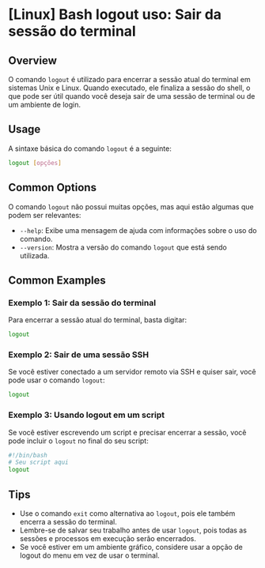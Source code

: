 # [Linux] Bash logout uso: Sair da sessão do terminal

## Overview
O comando `logout` é utilizado para encerrar a sessão atual do terminal em sistemas Unix e Linux. Quando executado, ele finaliza a sessão do shell, o que pode ser útil quando você deseja sair de uma sessão de terminal ou de um ambiente de login.

## Usage
A sintaxe básica do comando `logout` é a seguinte:

```bash
logout [opções]
```

## Common Options
O comando `logout` não possui muitas opções, mas aqui estão algumas que podem ser relevantes:

- `--help`: Exibe uma mensagem de ajuda com informações sobre o uso do comando.
- `--version`: Mostra a versão do comando `logout` que está sendo utilizada.

## Common Examples

### Exemplo 1: Sair da sessão do terminal
Para encerrar a sessão atual do terminal, basta digitar:

```bash
logout
```

### Exemplo 2: Sair de uma sessão SSH
Se você estiver conectado a um servidor remoto via SSH e quiser sair, você pode usar o comando `logout`:

```bash
logout
```

### Exemplo 3: Usando logout em um script
Se você estiver escrevendo um script e precisar encerrar a sessão, você pode incluir o `logout` no final do seu script:

```bash
#!/bin/bash
# Seu script aqui
logout
```

## Tips
- Use o comando `exit` como alternativa ao `logout`, pois ele também encerra a sessão do terminal.
- Lembre-se de salvar seu trabalho antes de usar `logout`, pois todas as sessões e processos em execução serão encerrados.
- Se você estiver em um ambiente gráfico, considere usar a opção de logout do menu em vez de usar o terminal.